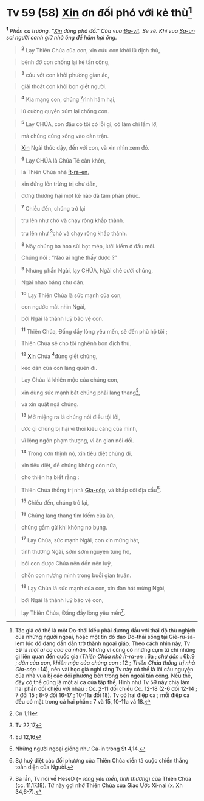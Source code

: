 # Tv 59 (58) [Xin]() ơn đối phó với kẻ thù[^1-41da1668-2496-4855-96c4-a9ab2643c714]
<sup><b>1</b></sup> *Phần ca trưởng. “[Xin]() đừng phá đổ.” Của vua [Đa-vít](). Se sẽ. Khi vua [Sa-un]() sai người canh giữ nhà ông để hãm hại ông.*


> <sup><b>2</b></sup> Lạy Thiên Chúa của con, xin cứu con khỏi lũ địch thù,
>


> bênh đỡ con chống lại kẻ tấn công,
>


> <sup><b>3</b></sup> cứu vớt con khỏi phường gian ác,
>


> giải thoát con khỏi bọn giết người.
>


> <sup><b>4</b></sup> Kìa mạng con, chúng [^1@-41da1668-2496-4855-96c4-a9ab2643c714]rình hãm hại,
>


> lũ cường quyền xúm lại chống con.
>


> <sup><b>5</b></sup> Lạy CHÚA, con đâu có tội có lỗi gì, có làm chi lầm lỡ,
>


> mà chúng cũng xông vào dàn trận.
>


> [Xin]() Ngài thức dậy, đến với con, và xin nhìn xem đó.
>


> <sup><b>6</b></sup> Lạy CHÚA là Chúa Tể càn khôn,
>


> là Thiên Chúa nhà [Ít-ra-en](),
>


> xin đứng lên trừng trị chư dân,
>


> đừng thương hại một kẻ nào dã tâm phản phúc.
>


> <sup><b>7</b></sup> Chiều đến, chúng trở lại
>


> tru lên như chó và chạy rông khắp thành.
> 
> tru lên như [^2@-41da1668-2496-4855-96c4-a9ab2643c714]chó và chạy rông khắp thành.
>


> <sup><b>8</b></sup> Này chúng ba hoa sùi bọt mép, lưỡi kiếm ở đầu môi.
>


> Chúng nói : “Nào ai nghe thấy được ?”
>


> <sup><b>9</b></sup> Nhưng phần Ngài, lạy CHÚA, Ngài chê cười chúng,
>


> Ngài nhạo báng chư dân.
>


> <sup><b>10</b></sup> Lạy Thiên Chúa là sức mạnh của con,
>


> con ngước mắt nhìn Ngài,
>


> bởi Ngài là thành luỹ bảo vệ con.
>


> <sup><b>11</b></sup> Thiên Chúa, Đấng đầy lòng yêu mến, sẽ đến phù hộ tôi ;
>


> Thiên Chúa sẽ cho tôi nghênh bọn địch thù.
>


> <sup><b>12</b></sup> [Xin]() Chúa [^3@-41da1668-2496-4855-96c4-a9ab2643c714]đừng giết chúng,
>


> kẻo dân của con lãng quên đi.
>


> Lạy Chúa là khiên mộc của chúng con,
>


> xin dùng sức mạnh bắt chúng phải lang thang[^2-41da1668-2496-4855-96c4-a9ab2643c714],
>


> và xin quật ngã chúng.
>


> <sup><b>13</b></sup> Mở miệng ra là chúng nói điều tội lỗi,
>


> ước gì chúng bị hại vì thói kiêu căng của mình,
>


> vì lộng ngôn phạm thượng, vì ăn gian nói dối.
>


> <sup><b>14</b></sup> Trong cơn thịnh nộ, xin tiêu diệt chúng đi,
>


> xin tiêu diệt, để chúng không còn nữa,
>


> cho thiên hạ biết rằng :
>


> Thiên Chúa thống trị nhà [Gia-cóp](), và khắp cõi địa cầu[^3-41da1668-2496-4855-96c4-a9ab2643c714].
>


> <sup><b>15</b></sup> Chiều đến, chúng trở lại,
>


> <sup><b>16</b></sup> Chúng lang thang tìm kiếm của ăn,
>


> chúng gầm gừ khi không no bụng.
>


> <sup><b>17</b></sup> Lạy Chúa, sức mạnh Ngài, con xin mừng hát,
>


> tình thương Ngài, sớm sớm nguyện tung hô,
>


> bởi con được Chúa nên đồn nên luỹ,
>


> chốn con nương mình trong buổi gian truân.
>


> <sup><b>18</b></sup> Lạy Chúa là sức mạnh của con, xin đàn hát mừng Ngài,
>


> bởi Ngài là thành luỹ bảo vệ con,
>


> lạy Thiên Chúa, Đấng đầy lòng yêu mến[^4-41da1668-2496-4855-96c4-a9ab2643c714].
>

[^1-41da1668-2496-4855-96c4-a9ab2643c714]: Tác giả có thể là một Do-thái kiều phải đương đầu với thái độ thù nghịch của những người ngoại, hoặc một tín đồ đạo Do-thái sống tại Giê-ru-sa-lem lúc đó đang dần dần trở thành ngoại giáo. Theo cách nhìn này, Tv 59 là *một ai ca của cá nhân*. Nhưng vì cũng có những cụm từ chỉ những gì liên quan đến quốc gia (*Thiên Chúa nhà Ít-ra-en* : 6a ; *chư dân* : 6b.9 ; *dân của con*, *khiên mộc của chúng con* : 12 ; *Thiên Chúa thống trị nhà Gia-cóp* : 14), nên vài học giả nghĩ rằng Tv này có thể là lời cầu nguyện của nhà vua bị các đối phương bên trong bên ngoài tấn công. Nếu thế, đây có thể cũng là một ai ca của tập thể. Hình như Tv 59 này chia làm hai phần đối chiếu với nhau : Cc. 2-11 đối chiếu Cc. 12-18 (2-6 đối 12-14 ; 7 đối 15 ; 8-9 đối 16-17 ; 10-11a đối 18). Tv có hai điệp ca ; mỗi điệp ca đều có mặt trong cả hai phần : 7 và 15, 10-11a và 18.
[^2-41da1668-2496-4855-96c4-a9ab2643c714]: Những người ngoại giống như Ca-in trong St 4,14.
[^3-41da1668-2496-4855-96c4-a9ab2643c714]: Sự huỷ diệt các đối phương của Thiên Chúa diễn tả cuộc chiến thắng toàn diện của Người.
[^4-41da1668-2496-4855-96c4-a9ab2643c714]: Ba lần, Tv nói về HeseD (= *lòng yêu mến*, *tình thương*) của Thiên Chúa (cc. 11.17.18). Từ này gợi nhớ Thiên Chúa của Giao Ước Xi-nai (x. Xh 34,6-7).
[^1@-41da1668-2496-4855-96c4-a9ab2643c714]: Cn 1,11
[^2@-41da1668-2496-4855-96c4-a9ab2643c714]: Tv 22,17
[^3@-41da1668-2496-4855-96c4-a9ab2643c714]: Ed 12,16